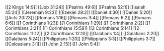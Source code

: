 [[2 Kings 14:9]]
[[Job 31:24]]
[[Psalms 49:6]]
[[Psalms 52:1]]
[[Isaiah 45:24]]
[[Jeremiah 9:23]]
[[Ezekiel 28:2]]
[[Daniel 4:30]]
[[Daniel 5:20]]
[[Acts 20:23]]
[[Romans 1:16]]
[[Romans 3:4]]
[[Romans 6:2]]
[[Romans 6:6]]
[[1 Corinthians 1:23]]
[[1 Corinthians 1:29]]
[[1 Corinthians 2:2]]
[[1 Corinthians 3:21]]
[[1 Corinthians 15:58]]
[[2 Corinthians 5:14]]
[[2 Corinthians 11:12]]
[[2 Corinthians 12:10]]
[[Galatians 1:4]]
[[Galatians 2:20]]
[[Galatians 5:24]]
[[Philippians 1:20]]
[[Philippians 3:3]]
[[Philippians 3:7]]
[[Colossians 3:1]]
[[1 John 2:15]]
[[1 John 5:4]]
